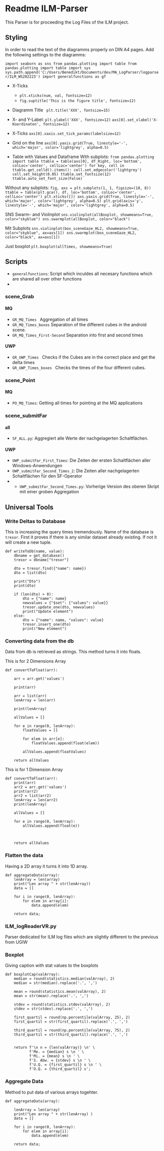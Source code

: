 # Readme ILM-Parser

This Parser is for proceeding the Log Files of the ILM project.

## Styling
In order to read the text of the diagramms properly on DIN A4 pages. 
Add the following settings to the diagramms: 

``
import seaborn as sns
from pandas.plotting import table
from pandas.plotting import table
import sys
sys.path.append('C:/Users/Benedikt/Documents/dev/MA_LogParser/logparser/ILM_WS202223')
import generalfunctions as gf
``

 
- X-Ticks 
  - ``plt.xticks(num, val, fontsize=12)``
  - ``fig.suptitle('This is the figure title', fontsize=12)``


- Diagramm Title 
`` plt.title('XXX', fontsize=15)``


- X- and Y-Label: 
``plt.ylabel('XXX', fontsize=12)``
``axs[0].set_xlabel('X-Koordinaten', fontsize=12)``

- X-Ticks
``axs[0].xaxis.set_tick_params(labelsize=12)``

- Grid on the line 
``axs[0].yaxis.grid(True, linestyle='-', which='major', color='lightgrey', alpha=0.5)``


- Table with Values and Dataframe
With subplots:
``
from pandas.plotting import table
ttable = table(axs[0], df_Right, loc='bottom', colLoc='center', cellLoc='center')
for key, cell in ttable.get_celld().items():
    cell.set_edgecolor('lightgrey')
    cell.set_height(0.05)
ttable.set_fontsize(12)
ttable.auto_set_font_size(False)
``


Without any subplots:
``
fig, axs = plt.subplots(1, 1, figsize=(10, 8))
ttable = table(plt.gca(), df, loc='bottom', colLoc='center', cellLoc='center')
plt.xticks([])
axs.yaxis.grid(True, linestyle='-', which='major', color='lightgrey', alpha=0.5)
plt.grid(axis='y', linestyle='-', which='major', color='lightgrey', alpha=0.5)
``

SNS Swarm- and Violinplot
``
sns.violinplot(allBoxplot, showmeans=True, color="skyblue")
sns.swarmplot(allBoxplot, color="black")
``

Mit Subplots
``
sns.violinplot(box_sceneGaze_HL2, showmeans=True, color="skyblue", ax=axs[1])
sns.swarmplot(box_sceneGaze_HL2, color="black", ax=axs[1])
``

Just boxplot
``
plt.boxplot(allTimes, showmeans=True)
``

## Scripts

- `` generalfunctions ``: Script which inculdes all necesary functions which are shared all over other functions
- 

### scene_Grab

#### MQ
- ``GR_MQ_Times `` Aggregation of all times
- `` GR_MQ_Times_boxes `` Separation of the different cubes in the android scene.
- `` GR_MQ_Times_First-Second `` Separation into first and second times


#### UWP
- ``GR_UWP_Times `` Checks if the Cubes are in the correct place and get the delta times 
- ``GR_UWP_Times_boxes `` Checks the times of the four different cubes.

### scene_Point

#### MQ
- ``PO_MQ_Times``: Getting all times for pointing at the MQ applications

### scene_submitFar


#### all
- ```SF_ALL.py```: Aggregiert alle Werte der nachgelagerten Schaltflächen.

#### UWP

- ``UWP_submitFar_First_Times``: Die Zeiten der ersten Schaltflächen aller Windows-Anwendungen
- ``UWP_submitFar_Second_Times_2``: Die Zeiten aller nachgelagerten Schaltflächen für den SF-Operator
- - ``UWP_submitFar_Second_Times.py``: Vorherige Version des oberen Skript mit einer groben Aggregation



## Universal Tools

### Write Deltas to Database 
This is increasing the query times tremendously.
Name of the database is `tresor`. 
First it proves if there is any similar dataset already existing. If not it will create a new tuple.

```
def writeToDb(name, value):
    dbname = get_database()
    tresor = dbname["tresor"]

    dto = tresor.find({"name": name})
    dto = list(dto)

    print("Dto")
    print(dto)

    if (len(dto) > 0):
        dto = {"name": name}
        newvalues = {"$set": {"values": value}}
        tresor.update_one(dto, newvalues)
        print("Update element")
    else:
        dto = {"name": name, "values": value}
        tresor.insert_one(dto)
        print("New element")

```

### Converting data from the db
Data from db is retrieved as strings. This method turns it into floats.


This is for 2 Dimensions Array
```
def convertToFloat(arr):

    arr = arr.get('values')

    print(arr)

    arr = list(arr)
    lenArray = len(arr)

    print(lenArray)

    allValues = []

    for e in range(0, lenArray):
        floatValues = []

        for elem in arr[e]:
            floatValues.append(float(elem))

        allValues.append(floatValues)

    return allValues
```


This is for 1 Dimension Array
```
def convertToFloat(arr):
    print(arr)
    arr2 = arr.get('values')
    print(arr2)
    arr2 = list(arr2)
    lenArray = len(arr2)
    print(lenArray)

    allValues = []

    for e in range(0, lenArray):
        allValues.append(float(e))



    return allValues
```


### Flatten the data 
Having a 2D array it turns it into 1D array.
```
def aggregateData(array):
    lenArray = len(array)
    print("Len array " + str(lenArray))
    data = []

    for i in range(0, lenArray):
        for elem in array[i]:
            data.append(elem)

    return data;
 ```

### ILM_logReaderVR.py
Parser dedicated for ILM log files which are slightly different to the previous from UGIW



### Boxplot
Giving caption with stat values to the boxplots
```
def boxplotCap(valArray):
    median = round(statistics.median(valArray), 2)
    median = str(median).replace('.', ',')

    mean = round(statistics.mean(valArray), 2)
    mean = str(mean).replace('.', ',')

    stdev = round(statistics.stdev(valArray), 2)
    stdev = str(stdev).replace('.', ',')

    first_quartil = round(np.percentile(valArray, 25), 2)
    first_quartil = str(first_quartil).replace('.', ',')

    third_quartil = round(np.percentile(valArray, 75), 2)
    third_quartil = str(third_quartil).replace('.', ',')


    return f'\n n = {len(valArray)} \n' \
           f'Me. = {median} s \n ' \
           f'Mi. = {mean} s \n ' \
           f'S. Abw. = {stdev} s \n ' \
           f'U.Q. = {first_quartil} s \n ' \
           f'O.Q. = {third_quartil} s';
```

### Aggregate Data
Method to put data of various arrays togehter.
```
def aggregateData(array):

    lenArray = len(array)
    print("Len array " + str(lenArray) )
    data = []

    for i in range(0, lenArray):
        for elem in array[i]:
            data.append(elem)

    return data;
```
